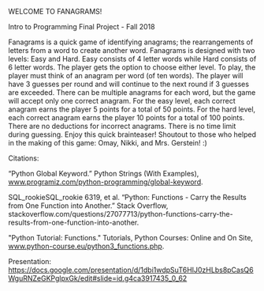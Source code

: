 WELCOME TO FANAGRAMS!

Intro to Programming Final Project - Fall 2018

Fanagrams is a quick game of identifying anagrams; the rearrangements of letters from a word to create another word.
Fanagrams is designed with two levels: Easy and Hard.
Easy consists of 4 letter words while Hard consists of 6 letter words. The player gets the option to choose either level.
To play, the player must think of an anagram per word (of ten words). The player will have 3 guesses per round and will continue to the next round if 3 guesses are exceeded.
There can be multiple anagrams for each word, but the game will accept only one correct anagram. 
For the easy level, each correct anagram earns the player 5 points for a total of 50 points.
For the hard level, each correct anagram earns the player 10 points for a total of 100 points.
There are no deductions for incorrect anagrams.
There is no time limit during guessing.
Enjoy this quick brainteaser!
Shoutout to those who helped in the making of this game: Omay, Nikki, and Mrs. Gerstein! :)

Citations:

“Python Global Keyword.” Python Strings (With Examples), www.programiz.com/python-programming/global-keyword.

SQL_rookieSQL_rookie 6319, et al. “Python: Functions - Carry the Results from One Function into Another.” Stack Overflow, stackoverflow.com/questions/27077713/python-functions-carry-the-results-from-one-function-into-another. 

"Python Tutorial: Functions." Tutorials, Python Courses: Online and On Site, www.python-course.eu/python3_functions.php.

Presentation: https://docs.google.com/presentation/d/1dbi1wdpSuT6HIJ0zHLbs8pCasQ6WguRNZeGKPglpxGk/edit#slide=id.g4ca3917435_0_62 
